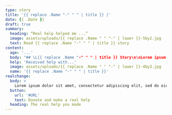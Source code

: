 ```yaml
---
type: story
title: '{{ replace .Name "-" " " | title }} |'
date: {{ .Date }}
draft: true
summary:
  heading: “Real help helped me ...”
  image: assets/uploads/{{ replace .Name " " "-" | lower }}-5by2.jpg
  text: Read {{ replace .Name "-" " " | title }} story
content:
  age: '...'
  body: "## \L{{ replace .Name "-" " " | title }} Story\n\nLorem ipsum dolor sit amet, consectetur adipiscing elit, sed do eiusmod tempor incididunt ut labore et dolore magna aliqua. Ut enim ad minim veniam, quis nostrud exercitation ullamco laboris nisi ut aliquip ex ea commodo consequat. Duis aute irure dolor in reprehenderit in voluptate velit esse cillum dolore eu fugiat nulla pariatur. Excepteur sint occaecat cupidatat non proident, sunt in culpa qui officia deserunt mollit anim id est laborum.\n\n> “Lorem ipsum dolor sit amet, consectetur adipiscing elit, sed do eiusmod tempor incididunt ut labore et dolore magna aliqua.”"
  help: 'Received help with...'
  image: assets/uploads/{{ replace .Name " " "-" | lower }}-4by3.jpg
  name: '{{ replace .Name "-" " " | title }}'
realchange:
  body: >
    Lorem ipsum dolor sit amet, consectetur adipiscing elit, sed do eiusmod tempor incididunt ut labore et dolore magna aliqua. Ut enim ad minim veniam, quis nostrud exercitation ullamco laboris nisi ut aliquip ex ea commodo consequat. Duis aute irure dolor in reprehenderit in voluptate velit esse cillum dolore eu fugiat nulla pariatur. Excepteur sint occaecat cupidatat non proident, sunt in culpa qui officia deserunt mollit anim id est laborum.
  button:
    url: '#URL'
    text: Donate and make a real help
  heading: The real help you made
---
```

